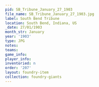 ```yaml
---
pid: SB_Tribune_January_27_1903
file_name: SB_Tribune_January_27_1903.jpg
label: South Bend Tribune
location: South Bend, Indiana, US
_date: 27/01/1903
month_str: January
year: '1903'
type: JPG
notes: 
teams: 
game_info: 
player_info: 
inventoried: n
order: '207'
layout: foundry-item
collection: foundry-giants
---
```


